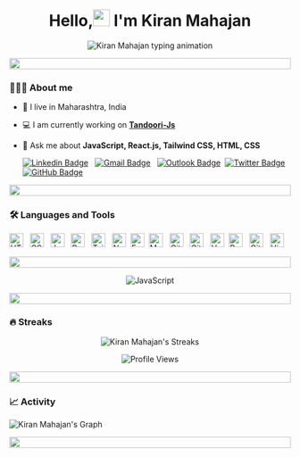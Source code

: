 <h1 align="center"> Hello,<img src="https://media.giphy.com/media/hvRJCLFzcasrR4ia7z/giphy.gif" width="30px"/> I'm Kiran Mahajan</h1>

<!-- ![Typing SVG](https://readme-typing-svg.demolab.com?font=Fira+Code&weight=500&size=30&pause=1000&color=FF8800&center=true&vCenter=true&random=false&width=1200&lines=Frontend+Developer+%F0%9F%A7%91%F0%9F%8F%BB%E2%80%8D%F0%9F%92%BB;+Software+Developer+%F0%9F%A7%91%F0%9F%8F%BB%E2%80%8D%F0%9F%92%BB) -->

<p align="center"> <img src="https://readme-typing-svg.demolab.com?font=Fira+Code&weight=500&size=25&pause=1000&color=FF8800&center=true&vCenter=true&random=false&width=1000&lines=Frontend+Developer+%F0%9F%A7%91%F0%9F%8F%BB%E2%80%8D%F0%9F%92%BB;+Software+Developer+%F0%9F%A7%91%F0%9F%8F%BB%E2%80%8D%F0%9F%92%BB" alt="Kiran Mahajan typing animation" /> </p>

<img src="https://i.imgur.com/dBaSKWF.gif" height="20" width="100%">

### 🧑🏻‍💻 About me

- 📍 I live in Maharashtra, India

- 💻 I am currently working on **[Tandoori-Js](https://github.com/thekiranmahajan/tandoori-js)**

- 💬 Ask me about **JavaScript, React.js, Tailwind CSS, HTML, CSS**

  [![Linkedin Badge](https://img.shields.io/badge/thekiranmahajan-blue?style=flat&logo=Linkedin&logoColor=white&link=https://www.linkedin.com/in/thekiranmahajan/)](https://www.linkedin.com/in/thekiranmahajan/) &nbsp; [![Gmail Badge](https://img.shields.io/badge/thekiranmahajan@gmail.com-D14836?style=flat&logo=Gmail&logoColor=white&link=mailto:thekiranmahajan@gmail.com)](mailto:thekiranmahajan@gmail.com) &nbsp; [![Outlook Badge](https://img.shields.io/badge/thekiranmahajan@outlook.com-0078D4?style=flat&logo=microsoft-outlook&logoColor=white&link=mailto:thekiranmahajan@outlook.com)](mailto:thekiranmahajan@outlook.com)&nbsp; [![Twitter Badge](https://img.shields.io/badge/thekiranmahajan-20232A?style=flat&logo=X&logoColor=white&link=https://twitter.com/thekiranmahajan)](https://twitter.com/thekiranmahajan)&nbsp; [![GitHub Badge](https://img.shields.io/badge/thekiranmahajan-20232A?style=flat&logo=GitHub&logoColor=white&link=https://github.com/thekiranmahajan)](https://github.com/thekiranmahajan)

<img src="https://i.imgur.com/dBaSKWF.gif" height="20" width="100%">

### 🛠️ Languages and Tools

<img src="https://img.shields.io/badge/HTML5-E34F26?style=plastic&logo=html5&logoColor=white" alt="HTML 5 logo" title="HTML5" height="25" /> &nbsp; <img src="https://img.shields.io/badge/CSS3-1572B6?style=plastic&logo=css3&logoColor=white" alt="CSS3 logo" title="CSS3" height="25" /> &nbsp; <img src="https://img.shields.io/badge/JavaScript-323330?style=plastic&logo=javascript&logoColor=F7DF1E" alt="JavaScript logo" title="JavaScript" height="25" /> &nbsp; <img src="https://img.shields.io/badge/React-20232A?style=plastic&logo=react&logoColor=61DAFB" alt="React logo" title="React" height="25" /> &nbsp; <img src="https://img.shields.io/badge/Tailwind%20CSS-20232A?style=plastic&logo=Tailwind%20CSS&logoColor=blue" alt="Tailwind CSS logo" title="Tailwind CSS logo" height="25" /> &nbsp; <img src="https://img.shields.io/badge/Node.js-43853D?style=plastic&logo=node.js&logoColor=white" alt="Node.js logo" title="Node.js" height="25" />&nbsp; <img src="https://img.shields.io/badge/Express.js-EEEEEE?style=plastic&logo=Express&logoColor=43853D" alt="Express.js logo" title="Express.js" height="25" />&nbsp; <img src="https://img.shields.io/badge/MongoDB-20232A?style=plastic&logo=mongodb&logoColor=43853D" alt="MongoDB logo" title="MongoDB" height="25" /> &nbsp; <img src="https://img.shields.io/badge/Git-F05033?style=plastic&logo=Git&logoColor=white" alt="Git logo" title="Git Logo" height="25" /> &nbsp; <img src="https://img.shields.io/badge/Github-181717?style=plastic&logo=GitHub&logoColor=white" alt="GitHub logo" title="GitHub" height="25" /> &nbsp; <img src="https://img.shields.io/badge/Vercel-20232A?style=plastic&logo=Vercel&logoColor=white" alt="Vercel logo" title="Vercel logo" height="25" />&nbsp; <img src="https://img.shields.io/badge/Render-46E3B7?style=plastic&logo=Render&logoColor=white" alt="Render logo" title="Vercel logo" height="25" /> &nbsp; <img src="https://img.shields.io/badge/Github%20Pages-417DAC?style=plastic&logo=GitHub&logoColor=black" alt="GitHub Pages logo" title="GitHub Pages" height="25" /> &nbsp; <img src="https://img.shields.io/badge/Visual%20Studio%20Code-20232A?style=plastic&logo=Visual%20Studio%20Code&logoColor=blue" alt="Visual Studio Code logo" title="Visual Studio Code" height="25" /> &nbsp;

<img src="https://i.imgur.com/dBaSKWF.gif" height="20" width="100%">


<p align="center"> <img src="https://user-images.githubusercontent.com/74038190/213910845-af37a709-8995-40d6-be59-724526e3c3d7.gif" alt="JavaScript" /> </p>

<img src="https://i.imgur.com/dBaSKWF.gif" height="20" width="100%">


### 🔥 Streaks   

<p align="center"> <img src="https://streak-stats.demolab.com?user=thekiranmahajan&hide_border=true&border_radius=10&date_format=j%20M%5B%20Y%5D&card_width=1000&background=00000000&ring=FF8800&stroke=FF8800&fire=FF8800&sideNums=FF8800&currStreakNum=FF8800&currStreakLabel=FF8800&dates=FF8800&sideLabels=FF8800" alt="Kiran Mahajan's Streaks" /> </p>

<!--- <p align="center"> <img src="http://github-readme-streak-stats.herokuapp.com?user=thekiranmahajan" alt="Streaks" /> </p>  --->

<p align="center"> <img src="https://komarev.com/ghpvc/?username=thekiranmahajan&label=Profile%20views&color=FF8800&style=flat" alt="Profile Views" /> </p>

<img src="https://i.imgur.com/dBaSKWF.gif" height="20" width="100%">

### 📈 Activity 

![Kiran Mahajan's Graph](https://github-readme-activity-graph.vercel.app/graph?username=thekiranmahajan&custom_title=Kiran's%20GitHub%20Activity%20Graph&bg_color=transperant&color=FF8800&line=FF8800&point=FF8800&area_color=FFFFFF&title_color=FFFFFF&area=true&hide_border=true&radius=10)

<img src="https://i.imgur.com/dBaSKWF.gif" height="20" width="100%">
